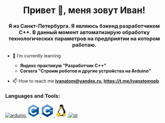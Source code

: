 <h1 align="center">Привет 👋, меня зовут Иван!</h1>
<h3 align="center">Я из Санкт-Петербурга. Я являюсь бэкенд разработчиком С++. В данный момент автоматизирую обработку технологических параметров на предприятии на котором работаю.</h3>

- 🌱 I’m currently learning
    - **Яндекс практикум "Разработчик С++"**
    - **Corsera "Строим роботов и другие устройства на Arduino"**

- 📫 How to reach me **ivanatom@yandex.ru, https://t.me/ivanatomspb**

<p align="left">
</p>

<h3 align="left">Languages and Tools:</h3>
<p align="left"> <a href="https://www.arduino.cc/" target="_blank" rel="noreferrer"> <img src="https://cdn.worldvectorlogo.com/logos/arduino-1.svg" alt="arduino" width="40" height="40"/> </a> <a href="https://www.cprogramming.com/" target="_blank" rel="noreferrer"> <img src="https://raw.githubusercontent.com/devicons/devicon/master/icons/c/c-original.svg" alt="c" width="40" height="40"/> </a> <a href="https://www.w3schools.com/cpp/" target="_blank" rel="noreferrer"> <img src="https://raw.githubusercontent.com/devicons/devicon/master/icons/cplusplus/cplusplus-original.svg" alt="cplusplus" width="40" height="40"/> </a> <a href="https://www.linux.org/" target="_blank" rel="noreferrer"> <img src="https://raw.githubusercontent.com/devicons/devicon/master/icons/linux/linux-original.svg" alt="linux" width="40" height="40"/> </a> <a href="https://www.qt.io/" target="_blank" rel="noreferrer"> <img src="https://upload.wikimedia.org/wikipedia/commons/0/0b/Qt_logo_2016.svg" alt="qt" width="40" height="40"/> </a> </p>
